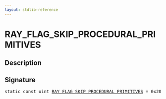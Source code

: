 ```yaml
---
layout: stdlib-reference
---
```


# RAY_FLAG_SKIP_PROCEDURAL_PRIMITIVES

## Description



## Signature
<pre>
<span class='code_keyword'>static</span> <span class='code_keyword'>const</span> <span class="code_keyword">uint</span> <a href="/stdlib-reference/global-decls/ray_flag_skip_procedural_primitives-01245679abcefghijklmnpqrstuvwxy" class="code_var">RAY_FLAG_SKIP_PROCEDURAL_PRIMITIVES</a> = 0x200;
</pre>

